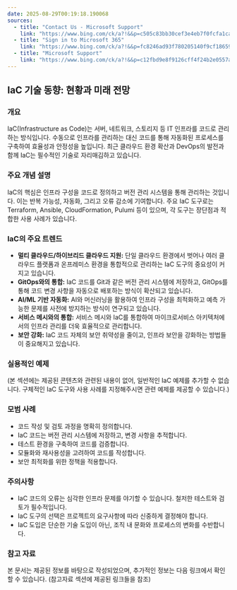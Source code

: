 ```yaml
---
date: 2025-08-29T00:19:18.190068
sources:
  - title: "Contact Us - Microsoft Support"
    link: "https://www.bing.com/ck/a?!&&p=c505c83bb30cef3e4eb7f0fcfa1ca450e27b0588e9b2d5903aa00ff697f42bbaJmltdHM9MTc1NjMzOTIwMA&ptn=3&ver=2&hsh=4&fclid=0dffb436-982e-6eae-251b-a26199956fa0&u=a1aHR0cHM6Ly9zdXBwb3J0Lm1pY3Jvc29mdC5jb20vZW4tdXMvY29udGFjdHVz&ntb=1"
  - title: "Sign in to Microsoft 365"
    link: "https://www.bing.com/ck/a?!&&p=fc8246ad93f780205140f9cf1865922651a500015b730ebcbdb3031e78bd2585JmltdHM9MTc1NjMzOTIwMA&ptn=3&ver=2&hsh=4&fclid=0dffb436-982e-6eae-251b-a26199956fa0&u=a1aHR0cHM6Ly9zdXBwb3J0Lm1pY3Jvc29mdC5jb20vZW4tdXMvb2ZmaWNlL3NpZ24taW4tdG8tbWljcm9zb2Z0LTM2NS1iOTU4MjE3MS1mZDFmLTQyODQtOTg0Ni1iZGQ3MmJiMjg0MjY&ntb=1"
  - title: "Microsoft Support"
    link: "https://www.bing.com/ck/a?!&&p=c12fbd9e8f9126cff4f24b2e0557a66033524ec69d14c05ea32cfe8ecc045995JmltdHM9MTc1NjMzOTIwMA&ptn=3&ver=2&hsh=4&fclid=0dffb436-982e-6eae-251b-a26199956fa0&u=a1aHR0cHM6Ly9zdXBwb3J0Lm1pY3Jvc29mdC5jb20vZW4tdXM&ntb=1"
---
```


## IaC 기술 동향: 현황과 미래 전망

### 개요
IaC(Infrastructure as Code)는 서버, 네트워크, 스토리지 등 IT 인프라를 코드로 관리하는 방식입니다.  수동으로 인프라를 관리하는 대신 코드를 통해 자동화된 프로세스를 구축하여 효율성과 안정성을 높입니다. 최근 클라우드 환경 확산과 DevOps의 발전과 함께 IaC는 필수적인 기술로 자리매김하고 있습니다.

### 주요 개념 설명
IaC의 핵심은 인프라 구성을 코드로 정의하고 버전 관리 시스템을 통해 관리하는 것입니다.  이는 반복 가능성, 자동화, 그리고 오류 감소에 기여합니다.  주요 IaC 도구로는 Terraform, Ansible, CloudFormation, Pulumi 등이 있으며, 각 도구는 장단점과 적합한 사용 사례가 있습니다.

### IaC의 주요 트렌드
* **멀티 클라우드/하이브리드 클라우드 지원:**  단일 클라우드 환경에서 벗어나 여러 클라우드 플랫폼과 온프레미스 환경을 통합적으로 관리하는 IaC 도구의 중요성이 커지고 있습니다.
* **GitOps와의 통합:** IaC 코드를 Git과 같은 버전 관리 시스템에 저장하고, GitOps를 통해 코드 변경 사항을 자동으로 배포하는 방식이 확산되고 있습니다.
* **AI/ML 기반 자동화:**  AI와 머신러닝을 활용하여 인프라 구성을 최적화하고 예측 가능한 문제를 사전에 방지하는 방식이 연구되고 있습니다.
* **서비스 메시와의 통합:**  서비스 메시와 IaC를 통합하여 마이크로서비스 아키텍처에서의 인프라 관리를 더욱 효율적으로 관리합니다.
* **보안 강화:** IaC 코드 자체의 보안 취약성을 줄이고, 인프라 보안을 강화하는 방법들이 중요해지고 있습니다.

### 실용적인 예제
(본 섹션에는 제공된 콘텐츠와 관련된 내용이 없어, 일반적인 IaC 예제를 추가할 수 없습니다.  구체적인 IaC 도구와 사용 사례를 지정해주시면 관련 예제를 제공할 수 있습니다.)

### 모범 사례
* 코드 작성 및 검토 과정을 명확히 정의합니다.
* IaC 코드는 버전 관리 시스템에 저장하고, 변경 사항을 추적합니다.
* 테스트 환경을 구축하여 코드를 검증합니다.
* 모듈화와 재사용성을 고려하여 코드를 작성합니다.
* 보안 최적화를 위한 정책을 적용합니다.

### 주의사항
* IaC 코드의 오류는 심각한 인프라 문제를 야기할 수 있습니다. 철저한 테스트와 검토가 필수적입니다.
* IaC 도구의 선택은 프로젝트의 요구사항에 따라 신중하게 결정해야 합니다.
* IaC 도입은 단순한 기술 도입이 아닌, 조직 내 문화와 프로세스의 변화를 수반합니다.

### 참고 자료
본 문서는 제공된 정보를 바탕으로 작성되었으며, 추가적인 정보는 다음 링크에서 확인할 수 있습니다.  (참고자료 섹션에 제공된 링크들을 참조)
